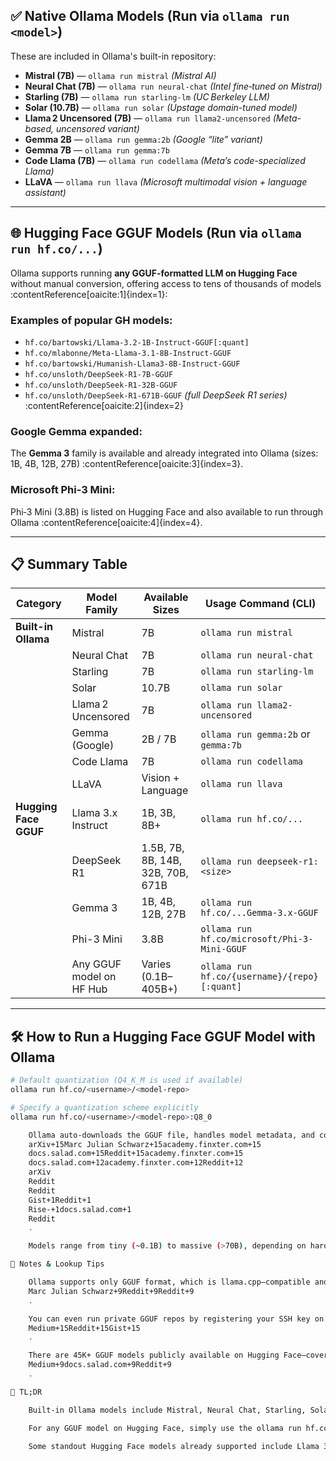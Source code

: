 ## ✅ Native Ollama Models (Run via `ollama run <model>`)
These are included in Ollama's built-in repository:
- **Mistral (7B)** — `ollama run mistral` *(Mistral AI)*
- **Neural Chat (7B)** — `ollama run neural-chat` *(Intel fine‑tuned on Mistral)*
- **Starling (7B)** — `ollama run starling-lm` *(UC Berkeley LLM)*
- **Solar (10.7B)** — `ollama run solar` *(Upstage domain-tuned model)*
- **Llama 2 Uncensored (7B)** — `ollama run llama2-uncensored` *(Meta-based, uncensored variant)*
- **Gemma 2B** — `ollama run gemma:2b` *(Google “lite” variant)*
- **Gemma 7B** — `ollama run gemma:7b`
- **Code Llama (7B)** — `ollama run codellama` *(Meta’s code-specialized Llama)*
- **LLaVA** — `ollama run llava` *(Microsoft multimodal vision + language assistant)*

---

## 🌐 Hugging Face GGUF Models (Run via `ollama run hf.co/...`)
Ollama supports running **any GGUF-formatted LLM on Hugging Face** without manual conversion, offering access to tens of thousands of models :contentReference[oaicite:1]{index=1}:

### Examples of popular GH models:
- `hf.co/bartowski/Llama-3.2-1B-Instruct-GGUF[:quant]`
- `hf.co/mlabonne/Meta-Llama-3.1-8B-Instruct-GGUF`
- `hf.co/bartowski/Humanish-Llama3-8B-Instruct-GGUF`
- `hf.co/unsloth/DeepSeek-R1-7B-GGUF`
- `hf.co/unsloth/DeepSeek-R1-32B-GGUF`
- `hf.co/unsloth/DeepSeek-R1-671B-GGUF` *(full DeepSeek R1 series)* :contentReference[oaicite:2]{index=2}

### Google Gemma expanded:
The **Gemma 3** family is available and already integrated into Ollama (sizes: 1B, 4B, 12B, 27B) :contentReference[oaicite:3]{index=3}.

### Microsoft Phi‑3 Mini:
Phi‑3 Mini (3.8B) is listed on Hugging Face and also available to run through Ollama :contentReference[oaicite:4]{index=4}.

---

## 📋 Summary Table

| Category            | Model Family               | Available Sizes         | Usage Command (CLI)                                     |
|---------------------|----------------------------|--------------------------|----------------------------------------------------------|
| **Built-in Ollama** | Mistral                    | 7B                       | `ollama run mistral`                                     |
|                     | Neural Chat                | 7B                       | `ollama run neural-chat`                                 |
|                     | Starling                   | 7B                       | `ollama run starling-lm`                                 |
|                     | Solar                      | 10.7B                    | `ollama run solar`                                       |
|                     | Llama 2 Uncensored         | 7B                       | `ollama run llama2-uncensored`                           |
|                     | Gemma (Google)             | 2B / 7B                  | `ollama run gemma:2b` or `gemma:7b`                       |
|                     | Code Llama                 | 7B                       | `ollama run codellama`                                   |
|                     | LLaVA                      | Vision + Language        | `ollama run llava`                                       |
| **Hugging Face GGUF** | Llama 3.x Instruct       | 1B, 3B, 8B+              | `ollama run hf.co/...`                                   |
|                     | DeepSeek R1                | 1.5B, 7B, 8B, 14B, 32B, 70B, 671B | `ollama run deepseek-r1:<size>`                      |
|                     | Gemma 3                    | 1B, 4B, 12B, 27B         | `ollama run hf.co/...Gemma-3.x‑GGUF`                     |
|                     | Phi-3 Mini                 | 3.8B                     | `ollama run hf.co/microsoft/Phi-3-Mini-GGUF`             |
|                     | Any GGUF model on HF Hub   | Varies (0.1B–405B+)      | `ollama run hf.co/{username}/{repo}[:quant]`             |

---

## 🛠 How to Run a Hugging Face GGUF Model with Ollama

```bash
# Default quantization (Q4_K_M is used if available)
ollama run hf.co/<username>/<model-repo>

# Specify a quantization scheme explicitly
ollama run hf.co/<username>/<model-repo>:Q8_0

    Ollama auto-downloads the GGUF file, handles model metadata, and configures inference automatically
    arXiv+15Marc Julian Schwarz+15academy.finxter.com+15
    docs.salad.com+15Reddit+15academy.finxter.com+15
    docs.salad.com+12academy.finxter.com+12Reddit+12
    arXiv
    Reddit
    Reddit
    Gist+1Reddit+1
    Rise-+1docs.salad.com+1
    Reddit
    .

    Models range from tiny (~0.1B) to massive (>70B), depending on hardware compatibility.

📝 Notes & Lookup Tips

    Ollama supports only GGUF format, which is llama.cpp–compatible and ideal for efficient quantized inference
    Marc Julian Schwarz+9Reddit+9Reddit+9
    .

    You can even run private GGUF repos by registering your SSH key on Hugging Face, then pointing ollama run hf.co/yourname/…
    Medium+15Reddit+15Gist+15
    .

    There are 45K+ GGUF models publicly available on Hugging Face—covering text-to-code, instruction variants, RAG, embedding models, etc.
    Medium+9docs.salad.com+9Reddit+9
    .

🧭 TL;DR

    Built-in Ollama models include Mistral, Neural Chat, Starling, Solar, Llama 2 Uncensored, Gemma 2/7B, Code Llama, and LLaVA.

    For any GGUF model on Hugging Face, simply use the ollama run hf.co/... syntax to load and interact locally.

    Some standout Hugging Face models already supported include Llama 3.x instruct variants, DeepSeek R1 series, Gemma 3, and Microsoft’s Phi‑3 Mini.
